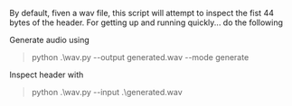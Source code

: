 By default, fiven a wav file, this script will attempt to inspect the fist 44 bytes of the header.
For getting up and running quickly... do the following

Generate audio using
> python .\wav.py --output generated.wav --mode generate

Inspect header with
> python .\wav.py --input .\generated.wav



